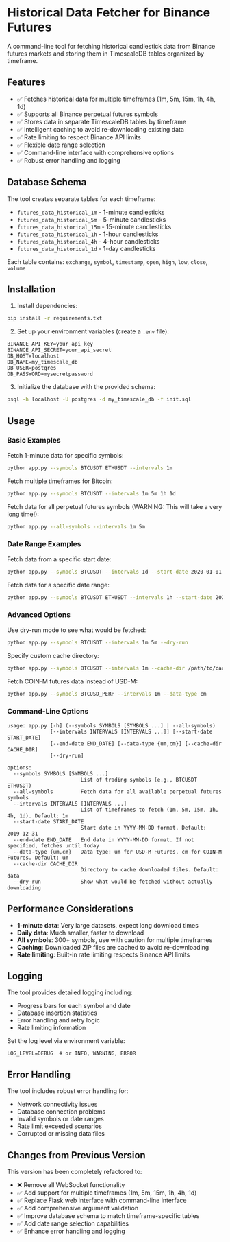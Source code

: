 # Historical Data Fetcher for Binance Futures

A command-line tool for fetching historical candlestick data from Binance futures markets and storing them in TimescaleDB tables organized by timeframe.

## Features

- ✅ Fetches historical data for multiple timeframes (1m, 5m, 15m, 1h, 4h, 1d)
- ✅ Supports all Binance perpetual futures symbols
- ✅ Stores data in separate TimescaleDB tables by timeframe
- ✅ Intelligent caching to avoid re-downloading existing data
- ✅ Rate limiting to respect Binance API limits
- ✅ Flexible date range selection
- ✅ Command-line interface with comprehensive options
- ✅ Robust error handling and logging

## Database Schema

The tool creates separate tables for each timeframe:

- `futures_data_historical_1m` - 1-minute candlesticks
- `futures_data_historical_5m` - 5-minute candlesticks
- `futures_data_historical_15m` - 15-minute candlesticks
- `futures_data_historical_1h` - 1-hour candlesticks
- `futures_data_historical_4h` - 4-hour candlesticks
- `futures_data_historical_1d` - 1-day candlesticks

Each table contains: `exchange`, `symbol`, `timestamp`, `open`, `high`, `low`, `close`, `volume`

## Installation

1. Install dependencies:
```bash
pip install -r requirements.txt
```

2. Set up your environment variables (create a `.env` file):
```env
BINANCE_API_KEY=your_api_key
BINANCE_API_SECRET=your_api_secret
DB_HOST=localhost
DB_NAME=my_timescale_db
DB_USER=postgres
DB_PASSWORD=mysecretpassword
```

3. Initialize the database with the provided schema:
```bash
psql -h localhost -U postgres -d my_timescale_db -f init.sql
```

## Usage

### Basic Examples

Fetch 1-minute data for specific symbols:
```bash
python app.py --symbols BTCUSDT ETHUSDT --intervals 1m
```

Fetch multiple timeframes for Bitcoin:
```bash
python app.py --symbols BTCUSDT --intervals 1m 5m 1h 1d
```

Fetch data for all perpetual futures symbols (WARNING: This will take a very long time!):
```bash
python app.py --all-symbols --intervals 1m 5m
```

### Date Range Examples

Fetch data from a specific start date:
```bash
python app.py --symbols BTCUSDT --intervals 1d --start-date 2020-01-01
```

Fetch data for a specific date range:
```bash
python app.py --symbols BTCUSDT ETHUSDT --intervals 1h --start-date 2023-01-01 --end-date 2023-12-31
```

### Advanced Options

Use dry-run mode to see what would be fetched:
```bash
python app.py --symbols BTCUSDT --intervals 1m 5m --dry-run
```

Specify custom cache directory:
```bash
python app.py --symbols BTCUSDT --intervals 1m --cache-dir /path/to/cache
```

Fetch COIN-M futures data instead of USD-M:
```bash
python app.py --symbols BTCUSD_PERP --intervals 1m --data-type cm
```

### Command-Line Options

```
usage: app.py [-h] (--symbols SYMBOLS [SYMBOLS ...] | --all-symbols)
              [--intervals INTERVALS [INTERVALS ...]] [--start-date START_DATE]
              [--end-date END_DATE] [--data-type {um,cm}] [--cache-dir CACHE_DIR]
              [--dry-run]

options:
  --symbols SYMBOLS [SYMBOLS ...]
                        List of trading symbols (e.g., BTCUSDT ETHUSDT)
  --all-symbols         Fetch data for all available perpetual futures symbols
  --intervals INTERVALS [INTERVALS ...]
                        List of timeframes to fetch (1m, 5m, 15m, 1h, 4h, 1d). Default: 1m
  --start-date START_DATE
                        Start date in YYYY-MM-DD format. Default: 2019-12-31
  --end-date END_DATE   End date in YYYY-MM-DD format. If not specified, fetches until today
  --data-type {um,cm}   Data type: um for USD-M Futures, cm for COIN-M Futures. Default: um
  --cache-dir CACHE_DIR
                        Directory to cache downloaded files. Default: data
  --dry-run             Show what would be fetched without actually downloading
```

## Performance Considerations

- **1-minute data**: Very large datasets, expect long download times
- **Daily data**: Much smaller, faster to download
- **All symbols**: 300+ symbols, use with caution for multiple timeframes
- **Caching**: Downloaded ZIP files are cached to avoid re-downloading
- **Rate limiting**: Built-in rate limiting respects Binance API limits

## Logging

The tool provides detailed logging including:
- Progress bars for each symbol and date
- Database insertion statistics
- Error handling and retry logic
- Rate limiting information

Set the log level via environment variable:
```env
LOG_LEVEL=DEBUG  # or INFO, WARNING, ERROR
```

## Error Handling

The tool includes robust error handling for:
- Network connectivity issues
- Database connection problems
- Invalid symbols or date ranges
- Rate limit exceeded scenarios
- Corrupted or missing data files

## Changes from Previous Version

This version has been completely refactored to:
- ❌ Remove all WebSocket functionality
- ✅ Add support for multiple timeframes (1m, 5m, 15m, 1h, 4h, 1d)
- ✅ Replace Flask web interface with command-line interface
- ✅ Add comprehensive argument validation
- ✅ Improve database schema to match timeframe-specific tables
- ✅ Add date range selection capabilities
- ✅ Enhance error handling and logging